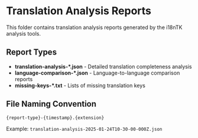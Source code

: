 # Translation Analysis Reports

This folder contains translation analysis reports generated by the i18nTK analysis tools.

## Report Types

- **translation-analysis-*.json** - Detailed translation completeness analysis
- **language-comparison-*.json** - Language-to-language comparison reports
- **missing-keys-*.txt** - Lists of missing translation keys

## File Naming Convention

```
{report-type}-{timestamp}.{extension}
```

Example: `translation-analysis-2025-01-24T10-30-00-000Z.json`